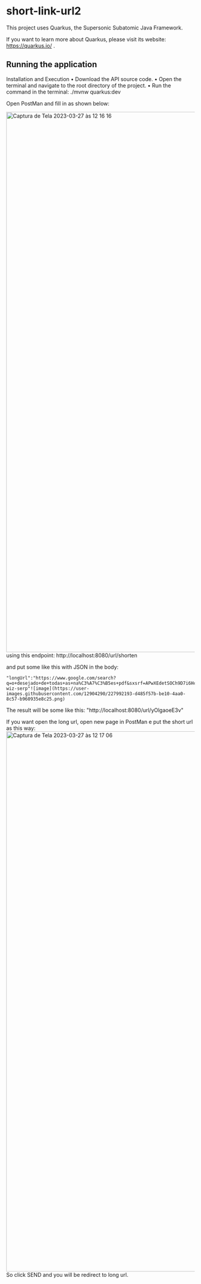 # short-link-url2

This project uses Quarkus, the Supersonic Subatomic Java Framework.

If you want to learn more about Quarkus, please visit its website: https://quarkus.io/ .

## Running the application

Installation and Execution
• Download the API source code.
• Open the terminal and navigate to the root directory of the project.
• Run the command in the terminal: ./mvnw quarkus:dev

Open PostMan and fill in as shown below:

<img width="1440" alt="Captura de Tela 2023-03-27 às 12 16 16" src="https://user-images.githubusercontent.com/12904290/227991565-80a28a75-a9bf-4444-b7e8-54585a981ad9.png">
using this endpoint: http://localhost:8080/url/shorten

and put some like this with JSON in the body:

```
"longUrl":"https://www.google.com/search?q=o+desejado+de+todas+as+na%C3%A7%C3%B5es+pdf&sxsrf=APwXEdetSOCh9D7i6HcXWHG5JdvQIRRTWg%3A1679930150688&ei=JrMhZN_MKazS1sQP19aGoAI&oq=O+desejado+de&gs_lcp=Cgxnd3Mtd2l6LXNlcnAQAxgAMgQIIxAnMgUILhCABDIHCAAQigUQQzIHCAAQigUQQzIFCAAQgAQyBQgAEIAEMgUIABCABDIFCAAQgAQyBQgAEIAEMgUIABCABDoHCCMQsAMQJzoKCAAQRxDWBBCwAzoKCAAQigUQsAMQQzoHCC4QigUQQ0oECEEYAFCYA1j0A2DNDWgBcAF4AIABdIgBzQKSAQMwLjOYAQCgAQHIAQrAAQE&sclient=gws-wiz-serp"![image](https://user-images.githubusercontent.com/12904290/227992193-d485f57b-be10-4aa0-8c57-b960935e8c25.png)
```
The result will be some like this:
"http://localhost:8080/url/yOlgaoeE3v"

If you want open the long url, open new page in PostMan e put the short url as this way:
<img width="1440" alt="Captura de Tela 2023-03-27 às 12 17 06" src="https://user-images.githubusercontent.com/12904290/227992857-4a4e75b2-f8a2-44c0-bf5e-e0298541e1db.png">
So click SEND and you will be redirect to long url.
